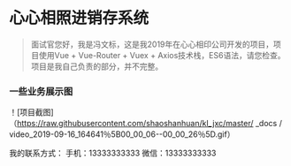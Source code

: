 # 心心相照进销存系统

> 面试官您好，我是冯文标，这是我2019年在心心相印公司开发的项目，项目使用Vue + Vue-Router + Vuex + Axios技术栈，ES6语法，请您检查。项目是我自己负责的部分，并不完整。

### 一些业务展示图
！[项目截图]（https://raw.githubusercontent.com/shaoshanhuan/kl_jxc/master/ _docs / video_2019-09-16_164641％5B00_00_06--00_00_26％5D.gif）

我的联系方式：
手机：13333333333
微信：13333333333

